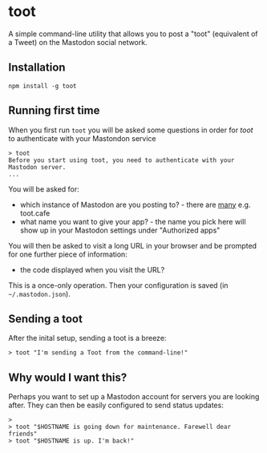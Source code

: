 # toot

A simple command-line utility that allows you to post a "toot" (equivalent of a Tweet) on the Mastodon social network.

## Installation

    npm install -g toot

## Running first time

When you first run `toot` you will be asked some questions in order for *toot* to authenticate with your Mastondon service

    > toot
    Before you start using toot, you need to authenticate with your Mastodon server.
    ...

You will be asked for:

- which instance of Mastodon are you posting to? - there are [many](https://instances.mastodon.xyz/) e.g. toot.cafe
- what name you want to give your app? - the name you pick here will show up in your Mastodon settings under "Authorized apps"

You will then be asked to visit a long URL in your browser and be prompted for one further piece of information:

- the code displayed when you visit the URL?

This is a once-only operation. Then your configuration is saved (in `~/.mastodon.json`).

## Sending a toot

After the inital setup, sending a toot is a breeze:

    > toot "I'm sending a Toot from the command-line!"

## Why would I want this?

Perhaps you want to set up a Mastodon account for servers you are looking after. They can then be easily configured
to send status updates:
 
    > 
    > toot "$HOSTNAME is going down for maintenance. Farewell dear friends"
    > toot "$HOSTNAME is up. I'm back!"
 
